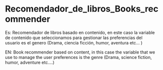 # Recomendador_de_libros_Books_recommender

Es: Recomendador de libros basado en contenido, en este caso la variable de contenido que seleccionamos para gestionar las preferencias del usuario es el genero (Drama, ciencia ficción, humor, aventura etc...  )

EN: Book recommender based on content, in this case the variable that we use to manage the user preferences is the genre (Drama, science fiction, humor, adventure etc....)
